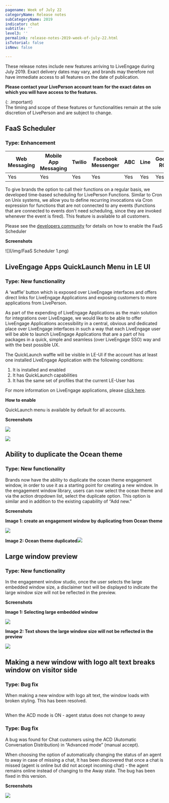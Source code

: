 ```yaml
---
pagename: Week of July 22
categoryName: Release notes
subCategoryName: 2019
indicator: chat
subtitle: ''
level3: ''
permalink: release-notes-2019-week-of-july-22.html
isTutorial: false
isNew: false

---
```

These release notes include new features arriving to LiveEngage during July 2019. Exact delivery dates may vary, and brands may therefore not have immediate access to all features on the date of publication.

**Please contact your LivePerson account team for the exact dates on which you will have access to the features.**

{: .important}  
The timing and scope of these features or functionalities remain at the sole discretion of LivePerson and are subject to change.

## FaaS Scheduler

### Type: Enhancement

<div class="tablecontainer">

<table class="releasenotes">

<thead>

<tr class="categoryrow">

<th>Web Messaging</th>

<th>Mobile App Messaging</th>

<th>Twilio</th>

<th>Facebook Messenger</th>

<th>ABC</th>

<th>Line</th>

<th>Google RCS</th>

<th>Google My Business</th>

<th>WhatsApp Business</th>

<th>CM</th>

<th>WeChat</th>

<th>Chat</th>

</tr>

</thead>

<tbody>

<tr>

<td>Yes</td>

<td>Yes</td>

<td>Yes</td>

<td>Yes</td>

<td>Yes</td>

<td>Yes</td>

<td>Yes</td>

<td>Yes</td>

<td>Yes</td>

<td>NA</td>

<td>NA</td>

<td>Yes</td>

</tr>

</tbody>

</table>

</div>

To give brands the option to call their functions on a regular basis, we developed time-based scheduling for LivePerson Functions. Similar to Cron on Unix systems, we allow you to define recurring invocations via Cron expression for functions that are not connected to any events (functions that are connected to events don't need scheduling, since they are invoked whenever the event is fired). This feature is available to all customers.

Please see the [developers community](https://developers.liveperson.com/liveperson-functions-scheduled-invocations.html) for details on how to enable the FaaS Scheduler

**Screenshots**

![](/img/FaaS Scheduler 1.png)

## LiveEngage Apps QuickLaunch Menu in LE UI

### Type: New functionality 

A ‘waffle’ button which is exposed over LiveEngage interfaces and offers direct links for LiveEngage Applications and exposing customers to more applications from LivePerson.

As part of the expending of LiveEngage Applications as the main solution for integrations over LiveEngage, we would like to be able to offer LiveEngage Applications accessibility in a central, obvious and dedicated place over LiveEngage interfaces in such a way that each LiveEngage user will be able to launch LiveEngage Applications that are a part of his packages in a quick, simple and seamless (over LiveEngage SSO) way and with the best possible UX.

The QuickLaunch waffle will be visible in LE-UI if the account has at least one installed LiveEngage Application with the following conditions:

1. It is installed and enabled
2. It has QuickLaunch capabilities
3. It has the same set of profiles that the current LE-User has

For more information on LiveEngage applications, please [click here](https://developers.liveperson.com/liveengage-applications-what-is-a-liveengage-application.html).

**How to enable** 

QuickLaunch menu is available by default for all accounts.

**Screenshots**

![](/img/week-of-july-22-1.png)

![](/img/week-of-july-22-2.png)

## Ability to duplicate the Ocean theme

### Type: New functionality

Brands now have the ability to duplicate the ocean theme engagement window, in order to use it as a starting point for creating a new window. In the engagement window library, users can now select the ocean theme and via the action dropdown list, select the duplicate option. This option is similar and in addition to the existing capability of “Add new.”

**Screenshots**

**Image 1: create an engagement window by duplicating from Ocean theme**

  
![](/img/week-of-july-22-3.png)

**Image 2: Ocean theme duplicated![](/img/week-of-july-22-4.png)**

## Large window preview 

### Type: New functionality

In the engagement window studio, once the user selects the large embedded window size, a disclaimer text will be displayed to indicate the large window size will not be reflected in the preview.

**Screenshots**

**Image 1: Selecting large embedded window**

![](/img/week-of-july-22-5.png)

  
**Image 2: Text shows the large window size will not be reflected in the preview**

![](/img/week-of-july-22-6.png)

## Making a new window with logo alt text breaks window on visitor side 

### Type: Bug fix

When making a new window with logo alt text, the window loads with broken styling. This has been resolved. 

##   
When the ACD mode is ON - agent status does not change to away

### Type: Bug fix

A bug was found for Chat customers using the ACD (Automatic Conversation Distribution) in “Advanced mode” (manual accept).

When choosing the option of automatically changing the status of an agent to away in case of missing a chat, It has been discovered that once a chat is missed (agent is online but did not accept incoming chat) - the agent remains online instead of changing to the Away state. The bug has been fixed in this version.

  
**Screenshots**

![](/img/week-of-july-22-7.png)